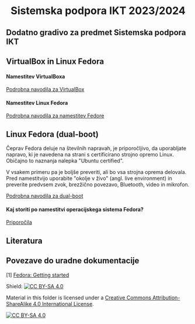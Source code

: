 <h1 align="center"> Sistemska podpora IKT 2023/2024</h1>

## Dodatno gradivo za predmet Sistemska podpora IKT

## VirtualBox in Linux Fedora
#### Namestitev VirtualBoxa
[Podrobna navodila za VirtualBox](./podrobna-navodila/VirtualBox.md)

#### Namestitev Linux Fedora
[Podrobna navodila za namestitev Fedore](./podrobna-navodila/Fedora.md)

## Linux Fedora (dual-boot)
Čeprav Fedora deluje na številnih napravah, je priporočljivo, da uporabljate napravo, ki je navedena na strani s certificirano strojno opremo Linux. Običajno to naznanja nalepka "Ubuntu certified".

V vsakem primeru pa je boljše preveriti, ali bo vsa strojna oprema delovala. Pred namestitvijo uporabite "okolje v živo" (angl. live environment) in preverite predvsem zvok, brezžično povezavo, Bluetooth, video in mikrofon.

[Podrobna navodila za dual-boot](./podrobna-navodila/Dual-boot.md)

#### Kaj storiti po namestitvi operacijskega sistema Fedora?
[Priporočila](./podrobna-navodila/fedora-po-namestitvi.md)

## Literatura

## Povezave do uradne dokumentacije

[1] [Fedora: Getting started](https://docs.fedoraproject.org/en-US/fedora/latest/getting-started/)

Shield: [![CC BY-SA 4.0][cc-by-sa-shield]][cc-by-sa]

Material in this folder is licensed under a
[Creative Commons Attribution-ShareAlike 4.0 International License][cc-by-sa].

[![CC BY-SA 4.0][cc-by-sa-image]][cc-by-sa]

[cc-by-sa]: http://creativecommons.org/licenses/by-sa/4.0/
[cc-by-sa-image]: https://licensebuttons.net/l/by-sa/4.0/88x31.png
[cc-by-sa-shield]: https://img.shields.io/badge/License-CC%20BY--SA%204.0-lightgrey.svg
